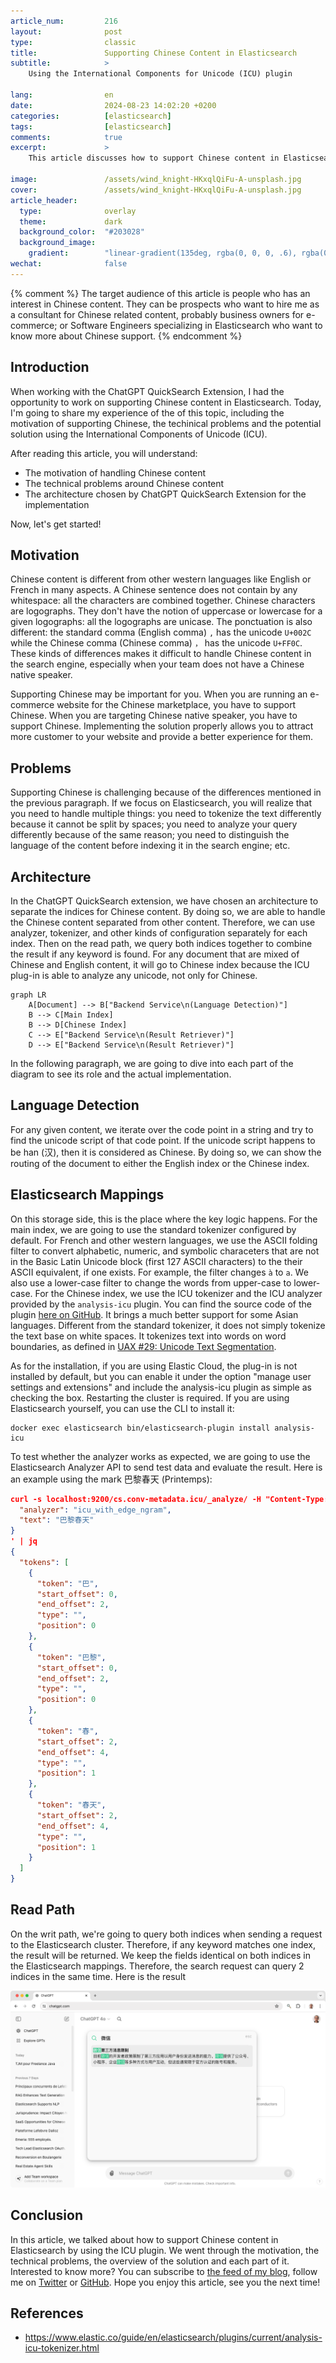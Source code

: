 ```yaml
---
article_num:         216
layout:              post
type:                classic
title:               Supporting Chinese Content in Elasticsearch
subtitle:            >
    Using the International Components for Unicode (ICU) plugin

lang:                en
date:                2024-08-23 14:02:20 +0200
categories:          [elasticsearch]
tags:                [elasticsearch]
comments:            true
excerpt:             >
    This article discusses how to support Chinese content in Elasticsearch using the Internaltional Components for Unicode (ICU) plugin.

image:               /assets/wind_knight-HKxqlQiFu-A-unsplash.jpg
cover:               /assets/wind_knight-HKxqlQiFu-A-unsplash.jpg
article_header:
  type:              overlay
  theme:             dark
  background_color:  "#203028"
  background_image:
    gradient:        "linear-gradient(135deg, rgba(0, 0, 0, .6), rgba(0, 0, 0, .4))"
wechat:              false
---
```


{% comment %}
The target audience of this article is people who has an interest in Chinese content. They can be prospects who want to hire me as a consultant for Chinese related content, probably business owners for e-commerce; or Software Engineers specializing in Elasticsearch who want to know more about Chinese support. 
{% endcomment %}

## Introduction

When working with the ChatGPT QuickSearch Extension, I had the opportunity to work on supporting Chinese content in Elasticsearch. Today, I'm going to share my experience of the of this topic, including the motivation of supporting Chinese, the techinical problems and the potential solution using the International Components of Unicode (ICU).

After reading this article, you will understand:

* The motivation of handling Chinese content
* The technical problems around Chinese content
* The architecture chosen by ChatGPT QuickSearch Extension for the implementation

Now, let's get started!

## Motivation

Chinese content is different from other western languages like English or French in many aspects. A Chinese sentence does not contain by any whitespace: all the characters are combined together. Chinese characters are logographs. They don't have the notion of uppercase or lowercase for a given logographs: all the logographs are unicase. The ponctuation is also different: the standard comma (English comma) `,` has the unicode `U+002C` while the Chinese comma (Chinese comma) `，` has the unicode `U+FF0C`. These kinds of differences makes it difficult to handle Chinese content in the search engine, especially when your team does not have a Chinese native speaker.

Supporting Chinese may be important for you. When you are running an e-commerce website for the Chinese marketplace, you have to support Chinese. When you are targeting Chinese native speaker, you have to support Chinese. Implementing the solution properly allows you to attract more customer to your website and provide a better experience for them.

## Problems

Supporting Chinese is challenging because of the differences mentioned in the previous paragraph. If we focus on Elasticsearch, you will realize that you need to handle multiple things: you need to tokenize the text differently because it cannot be split by spaces; you need to analyze your query differently because of the same reason; you need to distinguish the language of the content before indexing it in the search engine; etc.

## Architecture

In the ChatGPT QuickSearch extension, we have chosen an architecture to separate the indices for Chinese content. By doing so, we are able to handle the Chinese content separated from other content. Therefore, we can use analyzer, tokenizer, and other kinds of configuration separately for each index. Then on the read path, we query both indices together to combine the result if any keyword is found. For any document that are mixed of Chinese and English content, it will go to Chinese index because the ICU plug-in is able to analyze any unicode, not only for Chinese. 

```mermaid
graph LR
    A[Document] --> B["Backend Service\n(Language Detection)"]
    B --> C[Main Index]
    B --> D[Chinese Index]
    C --> E["Backend Service\n(Result Retriever)"]
    D --> E["Backend Service\n(Result Retriever)"]
```

In the following paragraph, we are going to dive into each part of the diagram to see its role and the actual implementation.

## Language Detection

For any given content, we iterate over the code point in a string and try to find the unicode script of that code point. If the unicode script happens to be han (汉), then it is considered as Chinese. By doing so, we can show the routing of the document to either the English index or the Chinese index.

## Elasticsearch Mappings

On this storage side, this is the place where the key logic happens. For the main index, we are going to use the standard tokenizer configured by default. For French and other western languages, we use the ASCII folding filter to convert alphabetic, numeric, and symbolic characeters that are not in the Basic Latin Unicode block (first 127 ASCII characters) to the their ASCII equivalent, if one exists. For example, the filter changes `à` to `a`. We also use a lower-case filter to change the words from upper-case to lower-case. For the Chinese index, we use the ICU tokenizer and the ICU analyzer provided by the `analysis-icu` plugin. You can find the source code of the plugin [here on GitHub](https://github.com/elastic/elasticsearch/tree/main/plugins/analysis-icu). It brings a much better support for some Asian languages. Different from the standard tokenizer, it does not simply tokenize the text base on white spaces. It tokenizes text into words on word boundaries, as defined in [UAX #29: Unicode Text Segmentation](https://www.unicode.org/reports/tr29/).

As for the installation, if you are using Elastic Cloud, the plug-in is not installed by default, but you can enable it under the option "manage user settings and extensions" and include the analysis-icu plugin as simple as checking the box. Restarting the cluster is required. If you are using Elasticsearch yourself, you can use the CLI to install it:

```
docker exec elasticsearch bin/elasticsearch-plugin install analysis-icu
```

To test whether the analyzer works as expected, we are going to use the Elasticsearch Analyzer API to send test data and evaluate the result. Here is an example using the mark 巴黎春天 (Printemps):

```json
curl -s localhost:9200/cs.conv-metadata.icu/_analyze/ -H "Content-Type: application/json" -d '{
  "analyzer": "icu_with_edge_ngram",
  "text": "巴黎春天"
}
' | jq
{
  "tokens": [
    {
      "token": "巴",
      "start_offset": 0,
      "end_offset": 2,
      "type": "",
      "position": 0
    },
    {
      "token": "巴黎",
      "start_offset": 0,
      "end_offset": 2,
      "type": "",
      "position": 0
    },
    {
      "token": "春",
      "start_offset": 2,
      "end_offset": 4,
      "type": "",
      "position": 1
    },
    {
      "token": "春天",
      "start_offset": 2,
      "end_offset": 4,
      "type": "",
      "position": 1
    }
  ]
}
```

## Read Path

On the writ path, we're going to query both indices when sending a request to the Elasticsearch cluster. Therefore, if any keyword matches one index, the result will be returned. We keep the fields identical on both indices in the Elasticsearch mappings. Therefore, the search request can query 2 indices in the same time. Here is the result

![screenshot](/assets/2024-06-03-search-bar-with-chinese-input.png)

## Conclusion

In this article, we talked about how to support Chinese content in Elasticsearch by using the ICU plugin. We went through the motivation, the technical problems, the overview of the solution and each part of it. Interested to know more? You can subscribe to [the feed of my blog](/feed.xml), follow me
on [Twitter](https://twitter.com/mincong_h) or
[GitHub](https://github.com/mincong-h/). Hope you enjoy this article, see you the next time!

## References

- https://www.elastic.co/guide/en/elasticsearch/plugins/current/analysis-icu-tokenizer.html